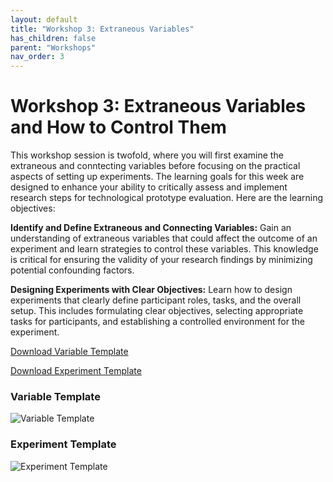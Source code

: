 ```yaml
---
layout: default
title: "Workshop 3: Extraneous Variables"
has_children: false
parent: "Workshops"
nav_order: 3
---
```


# Workshop 3: Extraneous Variables and How to Control Them

This workshop session is twofold, where you will first examine the extraneous and conntecting variables before focusing on the practical aspects of setting up experiments. The learning goals for this week are designed to enhance your ability to critically assess and implement research steps for technological prototype evaluation. Here are the learning objectives:

**Identify and Define Extraneous and Connecting Variables:** Gain an understanding of extraneous variables that could affect the outcome of an experiment and learn strategies to control these variables. This knowledge is critical for ensuring the validity of your research findings by minimizing potential confounding factors.

**Designing Experiments with Clear Objectives:** Learn how to design experiments that clearly define participant roles, tasks, and the overall setup. This includes formulating clear objectives, selecting appropriate tasks for participants, and establishing a controlled environment for the experiment.

[Download Variable Template]({{site.baseurl}}/assets/workshops/da-ws-week3.png)

[Download Experiment Template]({{site.baseurl}}/assets/workshops/da-ws-week3b.png)

### Variable Template

![Variable Template]({{site.baseurl}}/assets/workshops/da-ws-week3.png)

### Experiment Template

![Experiment Template]({{site.baseurl}}/assets/workshops/da-ws-week3b.png)
